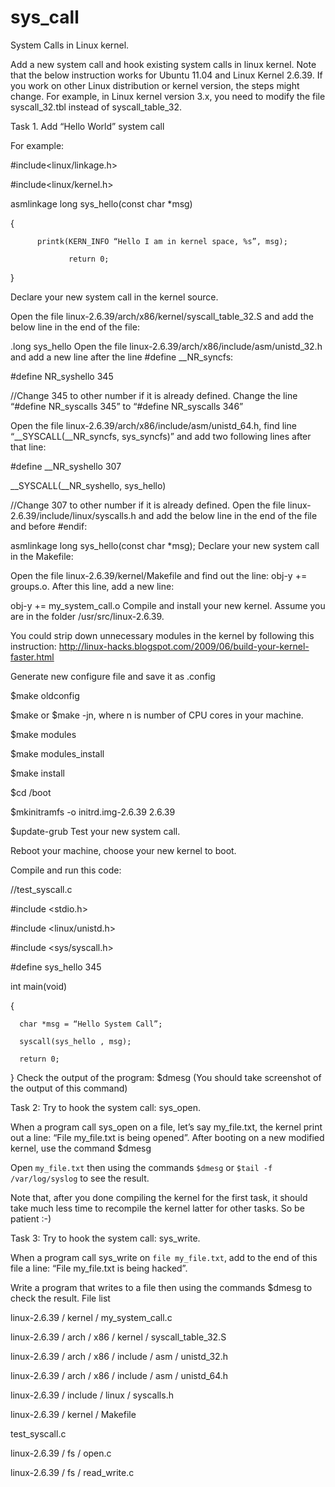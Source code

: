 # sys_call
System Calls in Linux kernel.

Add a new system call and hook existing system calls in linux kernel. Note that the below instruction works for Ubuntu 11.04 and Linux Kernel 2.6.39. If you work on other Linux distribution or kernel version, the steps might change.
For example, in Linux kernel version 3.x, you need to modify the file syscall_32.tbl instead of syscall_table_32.

Task 1. Add “Hello World” system call

For example:

   #include<linux/linkage.h>

   #include<linux/kernel.h>

   asmlinkage long sys_hello(const char *msg)

   {

          printk(KERN_INFO “Hello I am in kernel space, %s”, msg);

                 return 0;

   }
   
Declare your new system call in the kernel source.

Open the file linux-2.6.39/arch/x86/kernel/syscall_table_32.S and add the below line in the end of the file:

   .long sys_hello
Open the file linux-2.6.39/arch/x86/include/asm/unistd_32.h and add a new line after the line #define __NR_syncfs:

   #define NR_syshello 345

   \//Change 345 to other number if it is already defined.
Change the line “#define NR_syscalls 345” to “#define NR_syscalls 346”

Open the file linux-2.6.39/arch/x86/include/asm/unistd_64.h, find line “__SYSCALL(__NR_syncfs, sys_syncfs)” and add two following lines after that line:

   #define __NR_syshello 307

   __SYSCALL(__NR_syshello, sys_hello)

   //Change 307 to other number if it is already defined.
Open the file linux-2.6.39/include/linux/syscalls.h and add the below line in the end of the file and before #endif:

   asmlinkage long sys_hello(const char *msg);
Declare your new system call in the Makefile:

Open the file linux-2.6.39/kernel/Makefile and find out the line: obj-y += groups.o. After this line, add a new line:

   obj-y += my_system_call.o
Compile and install your new kernel. Assume you are in the folder /usr/src/linux-2.6.39.

You could strip down unnecessary modules in the kernel by following this instruction: http://linux-hacks.blogspot.com/2009/06/build-your-kernel-faster.html

Generate new configure file and save it as .config

$make oldconfig

$make or $make -jn, where n is number of CPU cores in your machine.

$make modules

$make modules_install

$make install

$cd /boot

$mkinitramfs -o initrd.img-2.6.39 2.6.39

$update-grub
Test your new system call.

Reboot your machine, choose your new kernel to boot.

Compile and run this code:

   //test_syscall.c

   #include <stdio.h>

   #include <linux/unistd.h>

   #include <sys/syscall.h>

   #define sys_hello 345



   int main(void)

   {

      char *msg = “Hello System Call”;

      syscall(sys_hello , msg);

      return 0;

   }
Check the output of the program: $dmesg (You should take screenshot of the output of this command)


Task 2: Try to hook the system call: sys_open.

   When a program call sys_open on a file, let’s say my_file.txt, the kernel print out a line: “File my_file.txt is being opened”. After booting on a new modified kernel, use the command $dmesg

   Open `my_file.txt` then using the commands `$dmesg` or `$tail -f /var/log/syslog` to see the result.

   Note that, after you done compiling the kernel for the first task, it should take much less time to recompile the kernel latter for other tasks. So be patient :-)



Task 3: Try to hook the system call: sys_write.

   When a program call sys_write on `file my_file.txt`, add to the end of this file a line: “File my_file.txt is being hacked”.

   Write a program that writes to a file then using the commands $dmesg to check the result.
File list

linux-2.6.39 / kernel / my_system_call.c

linux-2.6.39 / arch / x86 / kernel / syscall_table_32.S

linux-2.6.39 / arch / x86 / include / asm / unistd_32.h

linux-2.6.39 / arch / x86 / include / asm / unistd_64.h

linux-2.6.39 / include / linux / syscalls.h

linux-2.6.39 / kernel / Makefile

test_syscall.c

linux-2.6.39 / fs / open.c

linux-2.6.39 / fs / read_write.c

